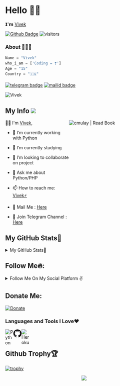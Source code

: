 # Hello 👋🏻

𝗜'𝗺 [Vivek](https://github.com/VIVEK-TP)

[![Github Badge](https://img.shields.io/badge/-Github-232323?style=flat-square&logo=Github&logoColor=white&link=https://github.com/vivek-tp)](https://github.com/vivek-tp)
![visitors](https://visitor-badge.laobi.icu/badge?page_id=Vivek-TP)


### About 🙋🏻‍♂️
```python
Name = "Vivek"
who_i_am = ['Coding = ❣️']
Age = "15"
Country = "🇮🇳"
```
#### 
[![telegram badge](https://img.shields.io/badge/@Vivek_Kerala-30302f?style=for-the-badge&logo=telegram)](https://t.me/Vivek_Kerala)
[![mailid badge](https://img.shields.io/badge/Vivek-30302f?style=for-the-badge&logo=gmail)](mailto:vivek.tp@telegmail.com)
<p align="left"> <img src="https://komarev.com/ghpvc/?username=Vivek&label=Profile%20Views&color=orange&style=flat-square" alt="Vivek" /> </p>

## My Info <img src="https://github.com/CyberBoyAyush/CyberBoyAyush/blob/master/gifs/Hi.gif" width="30px"></h2>

<img align="right" alt="cmulay | Read Book" src="https://github.com/CyberBoyAyush/CyberBoyAyush/blob/master/designs/multi.gif" width="300" height="300" />


👋🏻 I'm [Vivek](https://telegram.me/VIVEK_KERALA),

- 🔭 I’m currently working with Python

- 🌱 I’m currently studying

- 👯 I’m looking to collaborate on project

- 💬 Ask me about Python/PHP

- 📫 How to reach me: [Vivek⚡](https://telegram.me/Vivek_KERALA)

- 💬 Mail Me : [Here](mailto:vivek.tp@telegmail.com)

- 👯 Join Telegram Channel : [Here](https://t.me/VKPROJECTS)

## My GitHub Stats💛

<details>
<summary>My GitHub Stats💛</summary>
<br>
    
![Vivek Git Stats](https://github-readme-stats.vercel.app/api?username=Vivek-TP&include_all_commits=true&count_private=true&theme=highcontrast)

[![Top Langs](https://github-readme-stats.vercel.app/api/top-langs/?username=VIVEK-TP&layout=compact&theme=radical)](https://github.com/VIVEK-TP)

[![portfolio badge](https://img.shields.io/badge/Check_out_my-portfolio-rblue?style=for-the-badge&logo=git&logoColor=white)](https://cyberboyayush.in)

</details>
    
## Follow Me🔥:

<details>
<summary>Follow Me On My Social Platform ✌️</summary>
<br>
Follow Me On:

<p align="left">
<a href="https://telegram.me/VKPROJECTS"><img src="https://img.shields.io/badge/Join%20Our%20Channel-VK PROJECTS-darkblue?style=for-the-badge&logo=telegram"></a>
</p>
<p align="left">
<a href="https://github.com/VIVEK"><img src="https://img.shields.io/badge/GitHub-Follow%20on%20GitHub-inactive.svg?style=for-the-badge&logo=github"></a>
</p>
<p align="left">
<a href="https://about.me/Vivek_Kerala"><img src="https://img.shields.io/badge/Instagram-CyberBoyAyush-magenta?style=for-the-badge&logo=instagram"></a>
</p>

</details>

## Donate Me:
[![Donate](https://img.shields.io/badge/Donate%20Us-UPI-orange?style=for-the-badge)](https://upayi.me/ayushsharma.fam@idfcbank)

### Languages and Tools I Love❤️
[<img align="left" alt="Python" width="26px" src="https://upload.wikimedia.org/wikipedia/commons/thumb/c/c3/Python-logo-notext.svg/600px-Python-logo-notext.svg.png" />](https://python.org/)
[<img align="left" alt="GitHub" width="26px" src="https://raw.githubusercontent.com/github/explore/78df643247d429f6cc873026c0622819ad797942/topics/github/github.png" />](https://git-scm.com/)
[<img align="left" alt="Heroku" width="26px" src="https://www.nicepng.com/png/full/223-2233246_heroku-logo-salesforce-heroku.png" />](https://heroku.com/)

<br />
<br />

## Github Trophy🏆
[![trophy](https://github-profile-trophy.vercel.app/?username=VIVEK-TP&theme=onedark)](https://github.com/VIVEK-TP)

<p align="center">
    <img src="https://img.shields.io/badge/THANKS%20FOR-VISITING%20❤-red?style=for-the-badge&logo=github"/>
</p>
